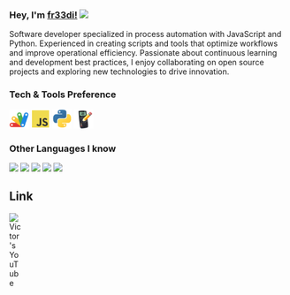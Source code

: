 ### Hey, I'm [fr33di!](https://github.com/fr33cod) <img src="https://github.com/TheDudeThatCode/TheDudeThatCode/blob/master/Assets/Earth.gif" width="12px">
Software developer specialized in process automation with JavaScript and Python. Experienced in creating scripts and tools that optimize workflows and improve operational efficiency. Passionate about continuous learning and development best practices, I enjoy collaborating on open source projects and exploring new technologies to drive innovation.




### Tech & Tools Preference
<img src="https://github.com/fr33cd/fr33cd/blob/main/src/gs.png" height="35">  <img src="https://github.com/fr33cd/fr33cd/blob/main/src/js.png" height="35">     <img src="https://github.com/fr33cd/fr33cd/blob/main/src/py.png" height="35">  <img src="https://github.com/fr33cd/fr33cd/blob/main/src/UserRPL.png" height="35"> 


### Other Languages I know
<img src = "https://img.shields.io/badge/-vim-000000?style=flat&logo=vim&logoColor=white"> <img src="http://img.shields.io/badge/-Git-F1502F?style=flat&logo=git&logoColor=FFFFFF"> <img src="http://img.shields.io/badge/-Github-000000?style=flat&logo=github&logoColor=FFFFFF">  <img src="http://img.shields.io/badge/-LaTex-F1502F?style=flat&logo=latex&logoColor=white"> <img src="http://img.shields.io/badge/-Termux-000000?style=flat&logo=termux&logoColor=white">


## Link
<a href="https://www.youtube.com/@fr33cod">
  <img align="left" alt="Victor's YouTube" width="22px" src="https://cdn.jsdelivr.net/npm/simple-icons@v3/icons/youtube.svg" />
</a>






